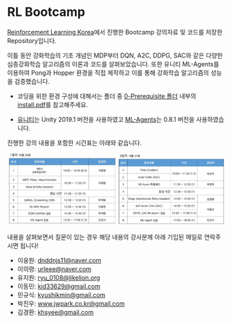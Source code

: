 # RL Bootcamp

[Reinforcement Learning Korea](https://www.facebook.com/groups/ReinforcementLearningKR/)에서 진행한 Bootcamp 강의자료 및 코드를 저장한 Repository입니다.  

이틀 동안 강화학습의 기초 개념인 MDP부터 DQN, A2C, DDPG, SAC와 같은 다양한 심층강화학습 알고리즘의 이론과 코드를 살펴보았습니다. 또한 유니티 ML-Agents를 이용하여 Pong과 Hopper 환경을 직접 제작하고 이를 통해 강화학습 알고리즘의 성능을 검증했습니다. 

- 코딩을 위한 환경 구성에 대해서는 폴더 중 [0-Prerequisite 폴더](https://github.com/reinforcement-learning-kr/rl_bootcamp/tree/master/0-Prerequisite) 내부의 [install.pdf](https://github.com/reinforcement-learning-kr/rl_bootcamp/blob/master/0-Prerequisite/Install.pdf)를 참고해주세요. 

- [유니티](https://unity.com/kr)는 Unity 2019.1 버전을 사용하였고 [ML-Agents](https://github.com/Unity-Technologies/ml-agents)는 0.8.1 버전을 사용하였습니다. 



진행한 강의 내용을 포함한 시간표는 아래와 같습니다. 

![timetable](./0-prerequisite/timetable.png)



내용을 살펴보면서 질문이 있는 경우 해당 내용의 강사분께 아래 기입된 메일로 연락주시면 됩니다! 

- 이웅원: dnddnjs11@naver.com
- 이의령: urleee@naver.com
- 유지원: ryu_0108@likelion.org
- 이동민: kid33629@gmail.com
- 민규식: kyushikmin@gmail.com 
- 박진우: www.jwpark.co.kr@gmail.com
- 김경환: khsyee@gmail.com

